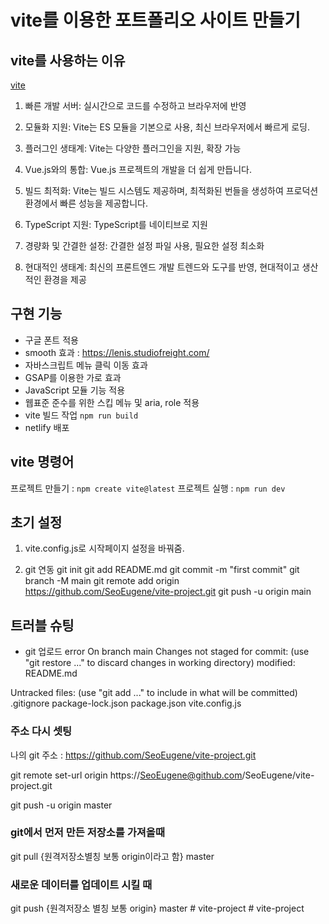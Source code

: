 # vite를 이용한 포트폴리오 사이트 만들기

## vite를 사용하는 이유

[vite](https://ko.vitejs.dev/guide/)

1. 빠른 개발 서버: 실시간으로 코드를 수정하고 브라우저에 반영

2. 모듈화 지원: Vite는 ES 모듈을 기본으로 사용, 최신 브라우저에서 빠르게 로딩.

3. 플러그인 생태계: Vite는 다양한 플러그인을 지원, 확장 가능

4. Vue.js와의 통합: Vue.js 프로젝트의 개발을 더 쉽게 만듭니다.

5. 빌드 최적화: Vite는 빌드 시스템도 제공하며, 최적화된 번들을 생성하여 프로덕션 환경에서 빠른 성능을 제공합니다.

6. TypeScript 지원: TypeScript를 네이티브로 지원

7. 경량화 및 간결한 설정: 간결한 설정 파일 사용, 필요한 설정 최소화

8. 현대적인 생태계: 최신의 프론트엔드 개발 트렌드와 도구를 반영, 현대적이고 생산적인 환경을 제공

## 구현 기능

- 구글 폰트 적용
- smooth 효과 : https://lenis.studiofreight.com/
- 자바스크립트 메뉴 클릭 이동 효과
- GSAP를 이용한 가로 효과
- JavaScript 모듈 기능 적용
- 웹표준 준수를 위한 스킵 메뉴 및 aria, role 적용
- vite 빌드 작업 `npm run build`
- netlify 배포

## vite 명령어

프로젝트 만들기 : `npm create vite@latest`
프로젝트 실행 : `npm run dev`

## 초기 설정

1. vite.config.js로 시작페이지 설정을 바꿔줌.

2. git 연동
   git init
   git add README.md
   git commit -m "first commit"
   git branch -M main
   git remote add origin https://github.com/SeoEugene/vite-project.git
   git push -u origin main

## 트러블 슈팅

- git 업로드 error
  On branch main
  Changes not staged for commit:
  (use "git restore <file>..." to discard changes in working directory)
  modified: README.md

Untracked files:
(use "git add <file>..." to include in what will be committed)
.gitignore
package-lock.json
package.json
vite.config.js

### 주소 다시 셋팅

나의 git 주소 : https://github.com/SeoEugene/vite-project.git

git remote set-url origin https://SeoEugene@github.com/SeoEugene/vite-project.git

git push -u origin master

### git에서 먼저 만든 저장소를 가져올때

git pull {원격저장소별칭 보통 origin이라고 함} master

### 새로운 데이터를 업데이트 시킬 때

git push {원격저장소 별칭 보통 origin} master
#   v i t e - p r o j e c t  
 #   v i t e - p r o j e c t  
 
